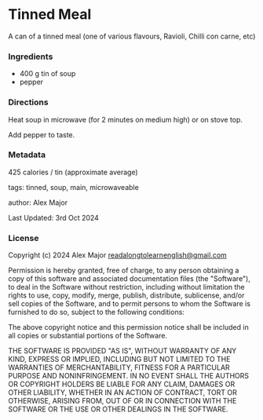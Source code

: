 # Tinned Meal

A can of a tinned meal (one of various flavours, Ravioli, Chilli con carne, etc)


### Ingredients

 * 400 g tin of soup
 * pepper

### Directions

Heat soup in microwave (for 2 minutes on medium high)  or on stove top.

Add pepper to taste.

### Metadata

425 calories / tin (approximate average)

tags: tinned, soup, main, microwaveable

author: Alex Major

Last Updated: 3rd Oct 2024

### License 
Copyright (c) 2024 Alex Major <readalongtolearnenglish@gmail.com>

Permission is hereby granted, free of charge, to any person
obtaining a copy of this software and associated documentation
files (the "Software"), to deal in the Software without
restriction, including without limitation the rights to use,
copy, modify, merge, publish, distribute, sublicense, and/or sell
copies of the Software, and to permit persons to whom the
Software is furnished to do so, subject to the following
conditions:

The above copyright notice and this permission notice shall be
included in all copies or substantial portions of the Software.

THE SOFTWARE IS PROVIDED "AS IS", WITHOUT WARRANTY OF ANY KIND,
EXPRESS OR IMPLIED, INCLUDING BUT NOT LIMITED TO THE WARRANTIES
OF MERCHANTABILITY, FITNESS FOR A PARTICULAR PURPOSE AND
NONINFRINGEMENT. IN NO EVENT SHALL THE AUTHORS OR COPYRIGHT
HOLDERS BE LIABLE FOR ANY CLAIM, DAMAGES OR OTHER LIABILITY,
WHETHER IN AN ACTION OF CONTRACT, TORT OR OTHERWISE, ARISING
FROM, OUT OF OR IN CONNECTION WITH THE SOFTWARE OR THE USE OR
OTHER DEALINGS IN THE SOFTWARE.
